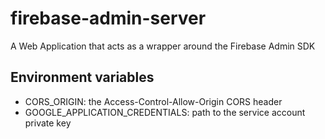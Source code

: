 # firebase-admin-server

A Web Application that acts as a wrapper around the Firebase Admin SDK

## Environment variables

- CORS_ORIGIN: the Access-Control-Allow-Origin CORS header
- GOOGLE_APPLICATION_CREDENTIALS: path to the service account private key
